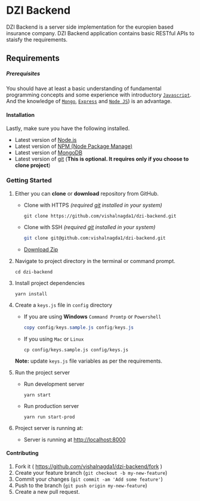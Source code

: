 # DZI Backend

DZI Backend is a server side implementation for the europien based insurance company. DZI Backend application contains basic RESTful APIs to staisfy the requirements.


## Requirements

##### **Prerequisites**

You should have at least a basic understanding of fundamental programming concepts and some experience with introductory [`Javascript`](https://developer.mozilla.org/en-US/docs/Web/JavaScript). And the knowledge of [`Mongo`](https://university.mongodb.com/), [`Express`](https://expressjs.com/) and [`Node JS`](https://nodejs.dev/)) is an advantage.

#### **Installation**

Lastly, make sure you have the following installed.

- Latest version of [Node.js](https://nodejs.org/en/)
- Latest version of [NPM (Node Package Manage)](https://www.npmjs.com/get-npm)
- Latest version of [MongoDB](https://docs.mongodb.com/manual/administration/install-community/)
- Latest version of [git](https://git-scm.com/) (**This is optional. It requires only if you choose to clone project**)



### Getting Started

1. Either you can **clone** or **download** repository from GitHub.

   - Clone with HTTPS *(required [git](https://git-scm.com/) installed in your system)*

     ```shell
     git clone https://github.com/vishalnagda1/dzi-backend.git
     ```

   - Clone with SSH *(required [git](https://git-scm.com/) installed in your system)*

     ```sh
     git clone git@github.com:vishalnagda1/dzi-backend.git
     ```

   - [Download Zip](https://github.com/vishalnagda1/dzi-backend/archive/master.zip)

2. Navigate to project directory in the terminal or command prompt.

   ```shell
   cd dzi-backend
   ```

3. Install project dependencies

   ```shell
   yarn install
   ```

4. Create a `keys.js` file in `config` directory

   - If you are using **Windows** `Command Promtp` or `Powershell`

     ```powershell
     copy config/keys.sample.js config/keys.js
     ```

   - If you using `Mac` or `Linux`

     ```shell
     cp config/keys.sample.js config/keys.js
     ```

   **Note:** update `keys.js` file variables as per the requirements.

5. Run the project server

   - Run development server

     ```shell
     yarn start
     ```

   - Run production server

     ```shell
     yarn run start-prod
     ```

6. Project server is running at:

   - Server is running at [http://localhost:8000](http://localhost:8000)



#### Contributing

1. Fork it ( https://github.com/vishalnagda1/dzi-backend/fork )
2. Create your feature branch (`git checkout -b my-new-feature`)
3. Commit your changes (`git commit -am 'Add some feature'`)
4. Push to the branch (`git push origin my-new-feature`)
5. Create a new pull request.
